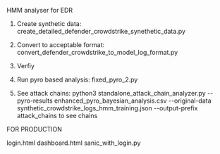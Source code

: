 HMM analyser for EDR

1. Create synthetic data: create_detailed_defender_crowdstrike_synethetic_data.py

2. Convert to acceptable format: convert_defender_crowdstrike_to_model_log_format.py
3. Verfiy
4. Run pyro based analysis: fixed_pyro_2.py
5. See attack chains: python3 standalone_attack_chain_analyzer.py     --pyro-results enhanced_pyro_bayesian_analysis.csv    --original-data synthetic_crowdstrike_logs_hmm_training.json    --output-prefix attack_chains to see chains

FOR PRODUCTION

login.html
dashboard.html
sanic_with_login.py

